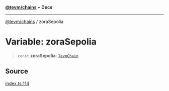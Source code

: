 [**@tevm/chains**](../README.md) • **Docs**

***

[@tevm/chains](../globals.md) / zoraSepolia

# Variable: zoraSepolia

> `const` **zoraSepolia**: [`TevmChain`](../type-aliases/TevmChain.md)

## Source

[index.ts:114](https://github.com/evmts/tevm-monorepo/blob/main/packages/chains/src/index.ts#L114)
